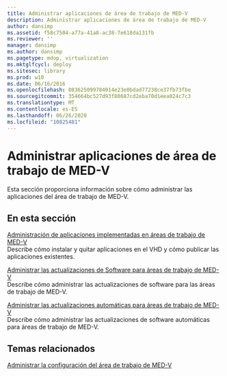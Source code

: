 ```yaml
---
title: Administrar aplicaciones de área de trabajo de MED-V
description: Administrar aplicaciones de área de trabajo de MED-V
author: dansimp
ms.assetid: f58c7504-a77a-41a8-ac38-7e618da131fb
ms.reviewer: ''
manager: dansimp
ms.author: dansimp
ms.pagetype: mdop, virtualization
ms.mktglfcycl: deploy
ms.sitesec: library
ms.prod: w10
ms.date: 06/16/2016
ms.openlocfilehash: 083625099784014e23e0bdad77238ce37fb73fbe
ms.sourcegitcommit: 354664bc527d93f80687cd2eba70d1eea024c7c3
ms.translationtype: MT
ms.contentlocale: es-ES
ms.lasthandoff: 06/26/2020
ms.locfileid: "10825481"
---
```

# Administrar aplicaciones de área de trabajo de MED-V


Esta sección proporciona información sobre cómo administrar las aplicaciones del área de trabajo de MED-V.

## En esta sección


<a href="" id="managing-applications-deployed-to-med-v-workspaces"></a>[Administración de aplicaciones implementadas en áreas de trabajo de MED-V](managing-applications-deployed-to-med-v-workspaces.md)  
Describe cómo instalar y quitar aplicaciones en el VHD y cómo publicar las aplicaciones existentes.

<a href="" id="managing-software-updates-for-med-v-workspaces"></a>[Administrar las actualizaciones de Software para áreas de trabajo de MED-V](managing-software-updates-for-med-v-workspaces.md)  
Describe cómo administrar las actualizaciones de software para las áreas de trabajo de MED-V.

<a href="" id="managing-automatic-updates-for-med-v-workspaces"></a>[Administrar las actualizaciones automáticas para áreas de trabajo de MED-V](managing-automatic-updates-for-med-v-workspaces.md)  
Describe cómo administrar las actualizaciones de software automáticas para áreas de trabajo de MED-V.

## Temas relacionados


[Administrar la configuración del área de trabajo de MED-V](manage-med-v-workspace-settings.md)

 

 






